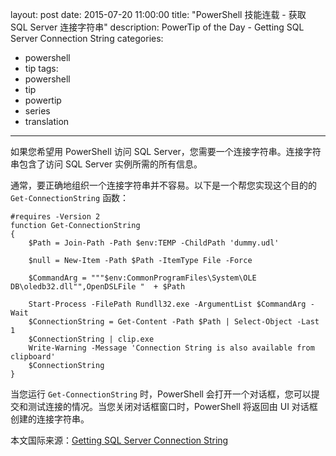 ﻿layout: post
date: 2015-07-20 11:00:00
title: "PowerShell 技能连载 - 获取 SQL Server 连接字符串"
description: PowerTip of the Day - Getting SQL Server Connection String
categories:
- powershell
- tip
tags:
- powershell
- tip
- powertip
- series
- translation
---
如果您希望用 PowerShell 访问 SQL Server，您需要一个连接字符串。连接字符串包含了访问 SQL Server 实例所需的所有信息。

通常，要正确地组织一个连接字符串并不容易。以下是一个帮您实现这个目的的 `Get-ConnectionString` 函数：

    #requires -Version 2
    function Get-ConnectionString
    {
        $Path = Join-Path -Path $env:TEMP -ChildPath 'dummy.udl'
    
        $null = New-Item -Path $Path -ItemType File -Force
    
        $CommandArg = """$env:CommonProgramFiles\System\OLE DB\oledb32.dll"",OpenDSLFile "  + $Path
    
        Start-Process -FilePath Rundll32.exe -ArgumentList $CommandArg -Wait
        $ConnectionString = Get-Content -Path $Path | Select-Object -Last 1
        $ConnectionString | clip.exe
        Write-Warning -Message 'Connection String is also available from clipboard'
        $ConnectionString
    }
    

当您运行 `Get-ConnectionString` 时，PowerShell 会打开一个对话框，您可以提交和测试连接的情况。当您关闭对话框窗口时，PowerShell 将返回由 UI 对话框创建的连接字符串。

<!--more-->
本文国际来源：[Getting SQL Server Connection String](http://community.idera.com/powershell/powertips/b/tips/posts/getting-sql-server-connection-string)
